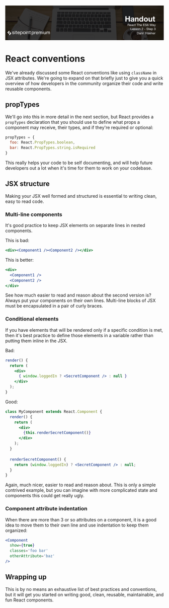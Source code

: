 ![](headings/2.3.png)

# React conventions

We've already discussed some React conventions like using `className` in JSX attributes. We're going to expand on that briefly just to give you a quick overview of how developers in the community organize their code and write reusable components.

## propTypes

We'll go into this in more detail in the next section, but React provides a `propTypes` declaration that you should use to define what props a component may receive, their types, and if they're required or optional:

```jsx
propTypes = {
  foo: React.PropTypes.boolean,
  bar: React.PropTypes.string.isRequired
}
```

This really helps your code to be self documenting, and will help future developers out a lot when it's time for them to work on your codebase.

## JSX structure

Making your JSX well formed and structured is essential to writing clean, easy to read code.

### Multi-line components

It's good practice to keep JSX elements on separate lines in nested components.

This is bad:

```jsx
<div><Component1 /><Component2 /></div>
```

This is better:

```jsx
<div>
  <Component1 />
  <Component2 />
</div>
```

See how much easier to read and reason about the second version is? Always put your components on their own lines. Multi-line blocks of JSX must be encapsulated in a pair of curly braces.

### Conditional elements

If you have elements that will be rendered only if a specific condition is met, then it's best practice to define those elements in a variable rather than putting them inline in the JSX.

Bad:

```jsx
render() {
  return (
    <div>
      { window.loggedIn ? <SecretComponent /> : null }
    </div>
  );
}
```

Good:

```jsx
class MyComponent extends React.Component {
  render() {
    return (
      <div>
        {this.renderSecretComponent()}
      </div>
    );
  }

  renderSecretComponent() {
    return (window.loggedIn) ? <SecretComponent /> : null;
  }
}
```

Again, much nicer, easier to read and reason about. This is only a simple contrived example, but you can imagine with more complicated state and components this could get really ugly.

### Component attribute indentation

When there are more than 3 or so attributes on a component, it is a good idea to move them to their own line and use indentation to keep them organized:

```jsx
<Component
  show={true}
  classes='foo bar'
  otherAttribute='baz'
/>
```

## Wrapping up

This is by no means an exhaustive list of best practices and conventions, but it will get you started on writing good, clean, reusable, maintainable, and fun React components.
